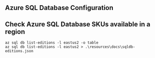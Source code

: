 Azure SQL Database Configuration
--------------------------------

## Check Azure SQL Database SKUs available in a region

```
az sql db list-editions -l eastus2 -o table
az sql db list-editions -l eastus2 > .\resources\docs\sqldb-editions.json
```